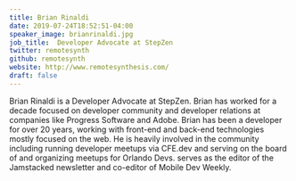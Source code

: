 ```yaml
---
title: Brian Rinaldi
date: 2019-07-24T18:52:51-04:00
speaker_image: brianrinaldi.jpg
job_title:  Developer Advocate at StepZen
twitter: remotesynth
github: remotesynth
website: http://www.remotesynthesis.com/
draft: false
---
```


Brian Rinaldi is a Developer Advocate at StepZen. Brian has worked for a decade focused on developer community and developer relations at companies like Progress Software and Adobe. Brian has been a developer for over 20 years, working with front-end and back-end technologies mostly focused on the web. He is heavily involved in the community including running developer meetups via CFE.dev and serving on the board of and organizing meetups for Orlando Devs. serves as the editor of the Jamstacked newsletter and co-editor of Mobile Dev Weekly.
